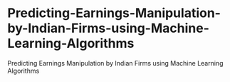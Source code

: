 # Predicting-Earnings-Manipulation-by-Indian-Firms-using-Machine-Learning-Algorithms
Predicting Earnings Manipulation by Indian Firms using Machine Learning Algorithms
